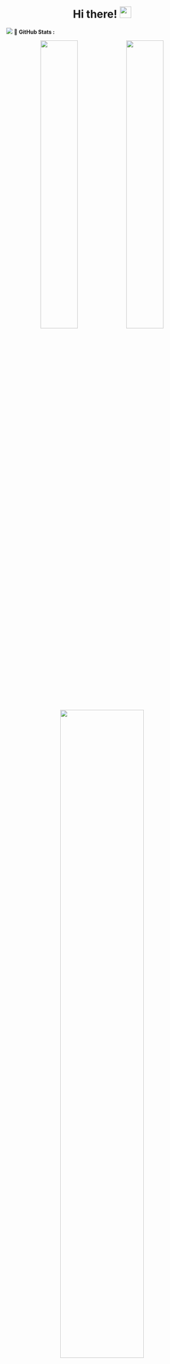 <h1 align="center">
  Hi there! <img src="https://github.com/TheDudeThatCode/TheDudeThatCode/blob/master/Assets/Hi.gif" width="30px">
</h1>

<img src="https://visitor-badge.laobi.icu/badge?page_id=syauqqii"/>
🚀 <b>GitHub Stats :</b>

<p align="center">
<img width="44%" src="https://github-readme-stats-sigma-five.vercel.app/api?username=syauqqii&show_icons=true&layout=compact&langs_count=7&hide=html&bg_color=00000000&hide_border=true&title_color=00B2EE&text_color=6aa84f">
<img width="44%" src="https://github-readme-stats-sigma-five.vercel.app/api/top-langs/?username=syauqqii&layout=compact&langs_count=7&bg_color=00000000&hide_border=true&title_color=00B2EE&text_color=6aa84f">
<!-- <img width="44%" src="https://github-readme-stats-sigma-five.vercel.app/api?username=syauqqii&show_icons=true&layout=compact&langs_count=7&hide=html&bg_color=0D1117&text_color=ffffff&title_color=00ffff&hide_border=true">
<img width="44%" src="https://github-readme-stats-sigma-five.vercel.app/api/top-langs/?username=syauqqii&layout=compact&langs_count=7&bg_color=0D1117&text_color=ffffff&title_color=00ffff&hide_border=true"> -->
<h1> </h1>
<p align="center">
<img width="66%" src="https://streak-stats.demolab.com/?user=syauqqii&theme=transparent&hide_border=true&currStreakLabel=6aa84f&sideLabels=6aa84f">
<!--   <img width="44%" src="https://streak-stats.demolab.com/?user=syauqqii&theme=transparent&hide_border=true&currStreakNum=ffffff&sideNums=ffffff&dates=ffffff"> -->


<!-- ### Support Me
<a href="https://saweria.co/" target="_blank">SAWERIA.CO</a> -->
  
<details open>
<summary>🤝 <b>To connect with me</b></summary>
<p align = "center">
  
[<img src = "https://img.shields.io/badge/instagram-%23E4405F.svg?&style=for-the-badge&logo=instagram&logoColor=white">](https://www.instagram.com/syaauqqii/)
